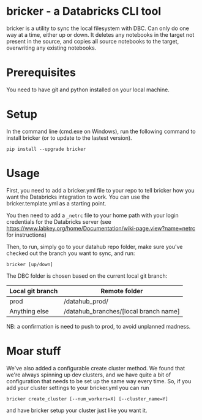 # bricker - a Databricks CLI tool

bricker is a utility to sync the local filesystem with DBC. Can only do one way at a time, either up or down. It deletes any notebooks in the target not present in the source, and copies all source notebooks to the target, overwriting any existing notebooks.

# Prerequisites

You need to have git and python installed on your local machine.

# Setup

In the command line (cmd.exe on Windows), run the following command to install bricker (or to update to the lastest version).
```
pip install --upgrade bricker
```

# Usage

First, you need to add a bricker.yml file to your repo to tell bricker how you want the Databricks integration to work. You can use the bricker.template.yml as a starting point.

You then need to add a `_netrc` file to your home path with your login credentials for the Databricks server (see https://www.labkey.org/home/Documentation/wiki-page.view?name=netrc for instructions)

Then, to run, simply go to your datahub repo folder, make sure you've checked out the branch you want to sync, and run:
```
bricker [up/down]
```

The DBC folder is chosen based on the current local git branch:

Local git branch | Remote folder
-----------------|--------------
prod             | /datahub_prod/
Anything else    | /datahub_branches/[local branch name]

NB: a confirmation is need to push to prod, to avoid unplanned madness.

# Moar stuff

We've also added a configurable create cluster method. We found that we're always spinning up dev clusters, and we have quite a bit of configuration that needs to be set up the same way every time. So, if you add your cluster settings to your bricker.yml you can run
```
bricker create_cluster [--num_workers=X] [--cluster_name=Y]
```
and have bricker setup your cluster just like you want it.
